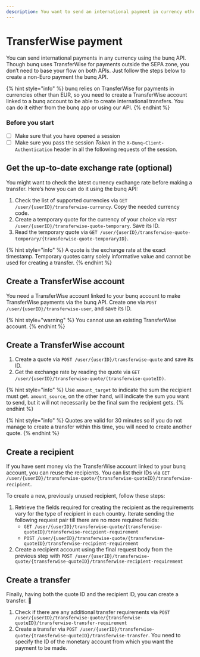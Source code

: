 ```yaml
---
description: You want to send an international payment in currency other than euro
---
```


# TransferWise payment

You can send international payments in any currency using the bunq API. Though bunq uses TransferWise for payments outside the SEPA zone, you don’t need to base your flow on both APIs. Just follow the steps below to create a non-Euro payment the bunq API.

{% hint style="info" %}
bunq relies on TransferWise for payments in currencies other than EUR, so you need to create a TransferWise account linked to a bunq account to be able to create international transfers. You can do it either from the bunq app or using our API.
{% endhint %}

### Before you start

* [ ] Make sure that you have opened a session
* [ ] Make sure you pass the session _Token_ in the `X-Bunq-Client-Authentication` header in all the following requests of the session.

## Get the up-to-date exchange rate \(optional\)

You might want to check the latest currency exchange rate before making a transfer. Here’s how you can do it using the bunq API:

1. Check the list of supported currencies via `GET /user/{userID}/transferwise-currency`. Copy the needed currency code.
2. Create a temporary quote for the currency of your choice via `POST /user/{userID}/transferwise-quote-temporary`. Save its ID.
3. Read the temporary quote via `GET /user/{userID}/transferwise-quote-temporary/{transferwise-quote-temporaryID}`.

{% hint style="info" %}
A quote is the exchange rate at the exact timestamp. Temporary quotes carry solely informative value and cannot be used for creating a transfer.
{% endhint %}

## Create a TransferWise account

You need a TransferWise account linked to your bunq account to make TransferWise payments via the bunq API. Create one via `POST /user/{userID}/transferwise-user`, and save its ID. 

{% hint style="warning" %}
You cannot use an existing TransferWise account.
{% endhint %}

## Create a TransferWise account

1. Create a quote via `POST /user/{userID}/transferwise-quote` and save its ID. 
2. Get the exchange rate by reading the quote via `GET /user/{userID}/transferwise-quote/(transferwise-quoteID)`.

{% hint style="info" %}
Use `amount_target` to indicate the sum the recipient must get. `amount_source`, on the other hand, will indicate the sum you want to send, but it will not necessarily be the final sum the recipient gets.
{% endhint %}

{% hint style="info" %}
Quotes are valid for 30 minutes so if you do not manage to create a transfer within this time, you will need to create another quote.
{% endhint %}

## Create a recipient

If you have sent money via the TransferWise account linked to your bunq account, you can reuse the recipients. You can list their IDs via `GET /user/{userID}/transferwise-quote/{transferwise-quoteID}/transferwise-recipient`.

To create a new, previously unused recipient, follow these steps:

1. Retrieve the fields required for creating the recipient as the requirements vary for the type of recipient in each country. Iterate sending the following request pair till there are no more required fields:
   * `GET /user/{userID}/transferwise-quote/{transferwise-quoteID}/transferwise-recipient-requirement`
   * `POST /user/{userID}/transferwise-quote/{transferwise-quoteID}/transferwise-recipient-requirement`
2. Create a recipient account using the final request body from the previous step with `POST /user/{userID}/transferwise-quote/{transferwise-quoteID}/transferwise-recipient-requirement`

## Create a transfer

Finally, having both the quote ID and the recipient ID, you can create a transfer. 🎉

1. Check if there are any additional transfer requirements via `POST /user/{userID}/transferwise-quote/{transferwise-quoteID}/transferwise-transfer-requirement`
2. Create a transfer via `POST /user/{userID}/transferwise-quote/{transferwise-quoteID}/transferwise-transfer`.  You need to specify the ID of the monetary account from which you want the payment to be made.

